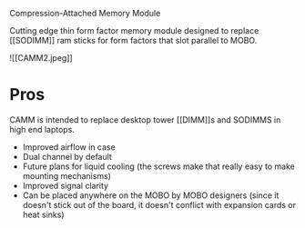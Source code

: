 Compression-Attached Memory Module

Cutting edge thin form factor memory module designed to replace [[SODIMM]] ram sticks for form factors that slot parallel to MOBO.

![[CAMM2.jpeg]]

# Pros
CAMM is intended to replace desktop tower [[DIMM]]s and SODIMMS in high end laptops.
- Improved airflow in case
- Dual channel by default
- Future plans for liquid cooling (the screws make that really easy to make mounting mechanisms)
- Improved signal clarity
- Can be placed anywhere on the MOBO by MOBO designers (since it doesn't stick out of the board, it doesn't conflict with expansion cards or heat sinks)